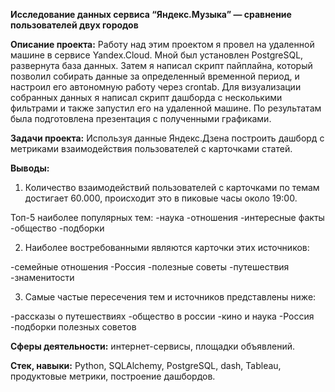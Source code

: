 **Исследование данных сервиса “Яндекс.Музыка” — сравнение пользователей двух городов**

**Описание проекта:**
Работу над этим проектом я провел на удаленной машине в сервисе Yandex.Cloud. Мной был установлен PostgreSQL, развернута база данных. Затем я написал скрипт пайплайна, который позволил собирать данные за определенный временной период, и настроил его автономную работу через crontab. Для визуализации собранных данных я написал скрипт дашборда с несколькими фильтрами и также запустил его на удаленной машине. По результатам была подготовлена презентация с полученными графиками.

**Задачи проекта:**
Используя данные Яндекс.Дзена построить дашборд с метриками взаимодействия пользователей с карточками статей.

**Выводы:**
1. Количество взаимодействий пользователей с карточками по темам достигает 60.000, происходит это в пиковые часы около 19:00.

Топ-5 наиболее популярных тем:
-наука
-отношения
-интересные факты
-общество
-подборки

2. Наиболее востребованными являются карточки этих источников:

-семейные отношения
-Россия
-полезные советы
-путешествия
-знаменитости

3. Самые частые пересечения тем и источников представлены ниже:

-рассказы о путешествиях
-общество в россии
-кино и наука
-Россия
-подборки полезных советов

**Сферы деятельности:** интернет-сервисы, площадки объявлений.

**Стек, навыки:** Python, SQLAlchemy, PostgreSQL, dash, Tableau, продуктовые метрики, построение дашбордов.
